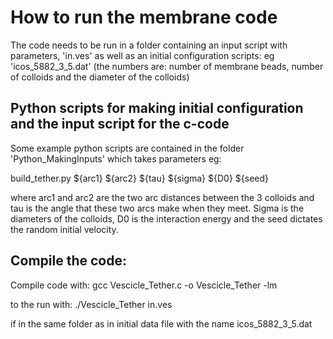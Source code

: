 # How to run the membrane code

The code needs to be run in a folder containing an input script with parameters, 'in.ves' as well as an initial configuration scripts: eg 'icos_5882_3_5.dat' (the numbers are: number of membrane beads, number of colloids and the diameter of the colloids)

## Python scripts for making initial configuration and the input script for the c-code

Some example python scripts are contained in the folder 'Python_MakingInputs' which takes parameters eg:

build_tether.py ${arc1} ${arc2} ${tau} ${sigma} ${D0} ${seed}

where arc1 and arc2 are the two arc distances between the 3 colloids and tau is the angle that these two arcs make when they meet. Sigma is the diameters of the colloids, D0 is the interaction energy and the seed dictates the random initial velocity.

## Compile the code:

Compile code with:
gcc Vescicle_Tether.c -o Vescicle_Tether -lm

to the run with:
./Vescicle_Tether in.ves

if in the same folder as in initial data file with the name icos_5882_3_5.dat